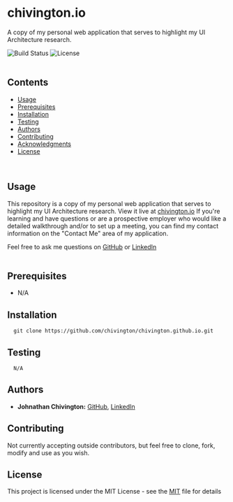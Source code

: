 <!-- <p align="center">
  <img width='350' height='350' src='https://github.com/chivington/chivington.github.io/blob/master/imgs/win.jpg' alt='Image of Me' />
</p> -->

# chivington.io
A copy of my personal web application that serves to highlight my UI Architecture research.

![Build Status](https://img.shields.io/badge/build-Stable-green.svg)
![License](https://img.shields.io/badge/license-MIT-green.svg)
<br/><br/>

## Contents
* [Usage](https://github.com/chivington/chivington.io/tree/master#usage)
* [Prerequisites](https://github.com/chivington/chivington.io/tree/master#prerequisites)
* [Installation](https://github.com/chivington/chivington.io/tree/master#installation)
* [Testing](https://github.com/chivington/chivington.io/tree/master#testing)
* [Authors](https://github.com/chivington/chivington.io/tree/master#authors)
* [Contributing](https://github.com/chivington/chivington.io/tree/master#contributing)
* [Acknowledgments](https://github.com/chivington/chivington.io/tree/master#acknowledgments)
* [License](https://github.com/chivington/chivington.io/tree/master#license)
<br/>

## Usage
This repository is a copy of my personal web application that serves to highlight my UI Architecture research. View it live at [chivington.io](https://chivington.io) If you're learning and have questions or are a prospective employer who would like a detailed walkthrough and/or to set up a meeting, you can find my contact information on the "Contact Me" area of my application.

Feel free to ask me questions on [GitHub](https://github.com/chivington) or [LinkedIn](https://www.linkedin.com/in/johnathan-chivington/)
<br/><br/>

## Prerequisites
  * N/A

## Installation
```
  git clone https://github.com/chivington/chivington.github.io.git
```

## Testing
```
  N/A
```

## Authors
* **Johnathan Chivington:** [GitHub](https://github.com/chivington), [LinkedIn](https://www.linkedin.com/in/johnathan-chivington/)

## Contributing
Not currently accepting outside contributors, but feel free to clone, fork, modify and use as you wish.

<!-- ## Acknowledgments
   * N/A -->

## License
This project is licensed under the MIT License - see the [MIT](https://github.com/chivington/chivington.io/tree/master/blob/master/LICENSE) file for details
<br/><br/>
